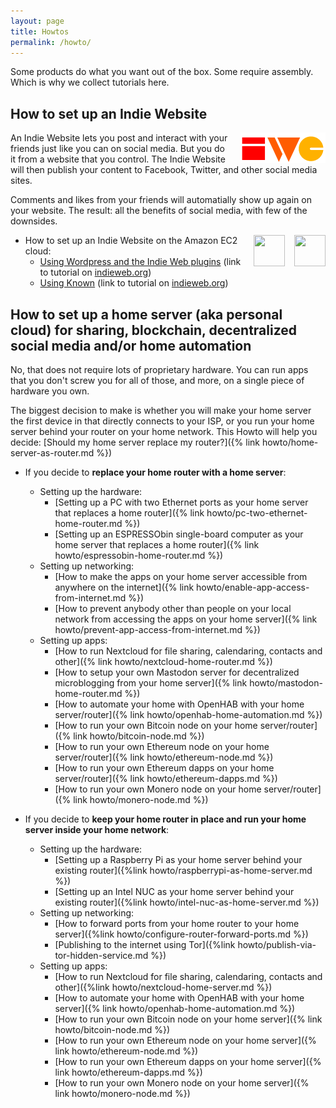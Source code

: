 ```yaml
---
layout: page
title: Howtos
permalink: /howto/
---
```


Some products do what you want out of the box. Some require assembly.
Which is why we collect tutorials here.

How to set up an Indie Website
------------------------------

<a href="https://indieweb.org/"><img style="float:right; margin-left: 15px" src="/images/indiewebcamp.png"/></a>

An Indie Website lets you post and interact with your friends just like you
can on social media. But you do it from a website that you control. The Indie
Website will then publish your content to Facebook, Twitter, and other social
media sites.

Comments and likes from your friends will automatially show up again on your
website. The result: all the benefits of social media, with few of the downsides.

<a href="https://withknown.com/"><img style="float:right; margin-left: 15px" src="/images/products/known.png" width="50" height="50" /></a>
<a href="https://wordpress.org/"><img style="float:right; margin-left: 15px" src="/images/products/wordpress.png" width="50" height="50" /></a>

* How to set up an Indie Website on the Amazon EC2 cloud:
  * [Using Wordpress and the Indie Web plugins](https://indieweb.org/Tutorial:_Set_up_an_IndieWebSite_using_WordPress_on_the_Amazon_cloud)
    (link to tutorial on [indieweb.org](https://indieweb.org))
  * [Using Known](https://indieweb.org/Tutorial:_Set_up_an_Indie_Website_using_Known_on_Amazon_Web_Services)
    (link to tutorial on [indieweb.org](https://indieweb.org))

How to set up a home server (aka personal cloud) for sharing, blockchain, decentralized social media and/or home automation
---------------------------------------------------------------------------------------------------------------------------

No, that does not require lots of proprietary hardware. You can run apps that you don't screw you
for all of those, and more, on a single piece of hardware you own.

The biggest decision to make is whether you will make your home server the first device
in that directly connects to your ISP, or you run your home server behind your router
on your home network. This Howto will help you decide:
[Should my home server replace my router?]({% link howto/home-server-as-router.md %})

* If you decide to **replace your home router with a home server**:
  * Setting up the hardware:
    * [Setting up a PC with two Ethernet ports as your home server that replaces a home router]({% link howto/pc-two-ethernet-home-router.md %})
    * [Setting up an ESPRESSObin single-board computer as your home server that replaces a home router]({% link howto/espressobin-home-router.md %})
  * Setting up networking:
    * [How to make the apps on your home server accessible from anywhere on the internet]({% link howto/enable-app-access-from-internet.md %})
    * [How to prevent anybody other than people on your local network from accessing the apps on your home server]({% link howto/prevent-app-access-from-internet.md %})
  * Setting up apps:
    * [How to run Nextcloud for file sharing, calendaring, contacts and other]({% link howto/nextcloud-home-router.md %})
    * [How to setup your own Mastodon server for decentralized microblogging from your home server]({% link howto/mastodon-home-router.md %})
    * [How to automate your home with OpenHAB with your home server/router]({% link howto/openhab-home-automation.md %})
    * [How to run your own Bitcoin node on your home server/router]({% link howto/bitcoin-node.md %})
    * [How to run your own Ethereum node on your home server/router]({% link howto/ethereum-node.md %})
    * [How to run your own Ethereum dapps on your home server/router]({% link howto/ethereum-dapps.md %})
    * [How to run your own Monero node on your home server/router]({% link howto/monero-node.md %})

* If you decide to **keep your home router in place and run your home server inside your home network**:
  * Setting up the hardware:
    * [Setting up a Raspberry Pi as your home server behind your existing router]({%link howto/raspberrypi-as-home-server.md %})
    * [Setting up an Intel NUC as your home server behind your existing router]({%link howto/intel-nuc-as-home-server.md %})
  * Setting up networking:
    * [How to forward ports from your home router to your home server]({%link howto/configure-router-forward-ports.md %})
    * [Publishing to the internet using Tor]({%link howto/publish-via-tor-hidden-service.md %})
  * Setting up apps:
    * [How to run Nextcloud for file sharing, calendaring, contacts and other]({%link howto/nextcloud-home-server.md %})
    * [How to automate your home with OpenHAB with your home server]({% link howto/openhab-home-automation.md %})
    * [How to run your own Bitcoin node on your home server]({% link howto/bitcoin-node.md %})
    * [How to run your own Ethereum node on your home server]({% link howto/ethereum-node.md %})
    * [How to run your own Ethereum dapps on your home server]({% link howto/ethereum-dapps.md %})
    * [How to run your own Monero node on your home server]({% link howto/monero-node.md %})
